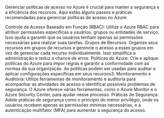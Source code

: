 Gerenciar políticas de acesso no Azure é crucial para manter a segurança e a eficiência dos recursos. Aqui estão alguns passos e práticas recomendadas para gerenciar políticas de acesso no Azure:

Controle de Acesso Baseado em Função (RBAC): Utilize o Azure RBAC para atribuir permissões específicas a usuários, grupos ou entidades de serviço. Isso ajuda a garantir que os usuários tenham apenas as permissões necessárias para realizar suas tarefas.
Grupos de Recursos: Organize seus recursos em grupos de recursos e gerencie o acesso a esses grupos em vez de gerenciar cada recurso individualmente. Isso simplifica a administração e reduz a chance de erros.
Políticas do Azure: Crie e aplique políticas do Azure para impor regras e garantir a conformidade com as normas da sua organização. As políticas podem ser usadas para auditar e aplicar configurações específicas em seus recursos3.
Monitoramento e Auditoria: Utilize ferramentas de monitoramento e auditoria para acompanhar as atividades de acesso e identificar possíveis problemas de segurança. O Azure oferece várias ferramentas, como o Azure Monitor e o Azure Security Center, para ajudar nesse processo.
Práticas de Segurança: Adote práticas de segurança como o princípio do menor privilégio, onde os usuários recebem apenas as permissões mínimas necessárias, e a autenticação multifator (MFA) para aumentar a segurança do acesso.
